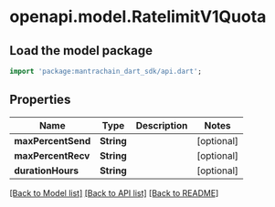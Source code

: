 # openapi.model.RatelimitV1Quota

## Load the model package
```dart
import 'package:mantrachain_dart_sdk/api.dart';
```

## Properties
Name | Type | Description | Notes
------------ | ------------- | ------------- | -------------
**maxPercentSend** | **String** |  | [optional] 
**maxPercentRecv** | **String** |  | [optional] 
**durationHours** | **String** |  | [optional] 

[[Back to Model list]](../README.md#documentation-for-models) [[Back to API list]](../README.md#documentation-for-api-endpoints) [[Back to README]](../README.md)


